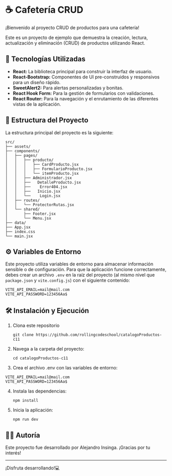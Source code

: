 # ☕ Cafetería CRUD

¡Bienvenido al proyecto CRUD de productos para una cafetería!

Este es un proyecto de ejemplo que demuestra la creación, lectura, actualización y eliminación (CRUD) de productos utilizando React.

## 🚀 Tecnologías Utilizadas

* **React:** La biblioteca principal para construir la interfaz de usuario.
* **React-Bootstrap:** Componentes de UI pre-construidos y responsivos para un diseño rápido.
* **SweetAlert2:** Para alertas personalizadas y bonitas.
* **React Hook Form:** Para la gestión de formularios con validaciones.
* **React Router:** Para la navegación y el enrutamiento de las diferentes vistas de la aplicación.

## 📁 Estructura del Proyecto

La estructura principal del proyecto es la siguiente:
```
src/
├── assets/
├── components/
│   ├── pages/
│   │   ├── producto/
│   │   │   ├── CardProducto.jsx
│   │   │   ├── FormularioProducto.jsx
│   │   │   └── itemProducto.jsx
│   │   ├── Administrador.jsx
│   │   ├──   DetalleProducto.jsx
│   │   ├──    Error404.jsx
│   │   ├──   Inicio.jsx
│   │   └──    Login.jsx
│   ├── routes/
│   │   └── ProtectorRutas.jsx
│   └── shared/
│       ├── Footer.jsx
│       └── Menu.jsx
├── data/
├── App.jsx
├── index.css
└── main.jsx
```

## ⚙️ Variables de Entorno

Este proyecto utiliza variables de entorno para almacenar información sensible o de configuración. Para que la aplicación funcione correctamente, debes crear un archivo `.env` en la raíz del proyecto (al mismo nivel que `package.json` y `vite.config.js`) con el siguiente contenido:

```dotenv
VITE_API_EMAIL=mail@mail.com
VITE_API_PASSWORD=123456Aa$
```

## 🛠️ Instalación y Ejecución
1. Clona este repositorio

    ```git clone https://github.com/rollingcodeschool/catalogoProductos-c11```
1. Navega a la carpeta del proyecto:


    ```cd catalogoProductos-c11```
1. Crea el archivo .env con las variables de entorno: 

```dotenv
VITE_API_EMAIL=mail@mail.com
VITE_API_PASSWORD=123456Aa$
```

4. Instala las dependencias:

    ```npm install```
1. Inicia la aplicación:
 
    ```npm run dev```

## 👩‍💻 Autoría

Este proyecto fue desarrollado por Alejandro Insinga. ¡Gracias por tu interés!

---- 

¡Disfruta desarrollando!💻